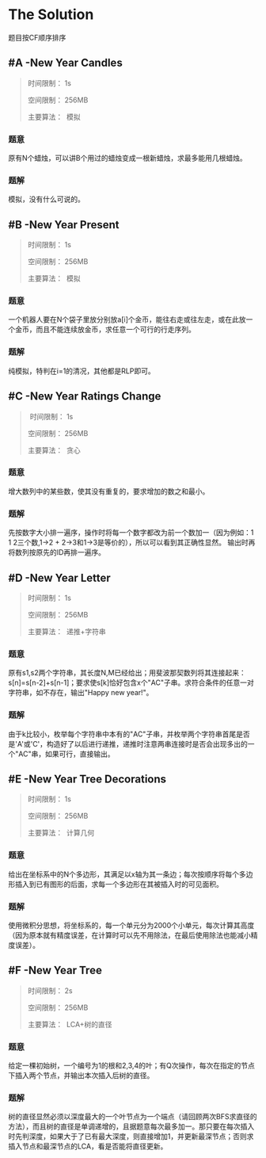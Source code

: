 # The Solution

题目按CF顺序排序


## #A -New Year Candles

> 时间限制：  1s
>
> 空间限制：  256MB
>
> 主要算法：  模拟

### 题意
原有N个蜡烛，可以讲B个用过的蜡烛变成一根新蜡烛，求最多能用几根蜡烛。
### 题解
模拟，没有什么可说的。



## #B -New Year Present

> 时间限制：  1s
>
> 空间限制：  256MB
>
> 主要算法：  模拟

### 题意
一个机器人要在N个袋子里放分别放a[i]个金币，能往右走或往左走，或在此放一个金币，而且不能连续放金币，求任意一个可行的行走序列。
### 题解
纯模拟，特判在i=1的清况，其他都是RLP即可。



## #C -New Year Ratings Change

> 时间限制：  1s
>
> 空间限制：  256MB
>
> 主要算法：  贪心

### 题意
增大数列中的某些数，使其没有重复的，要求增加的数之和最小。
### 题解
先按数字大小排一遍序，操作时将每一个数字都改为前一个数加一（因为例如：1 1 2三个数,1->2 + 2->3和1->3是等价的），所以可以看到其正确性显然。
输出时再将数列按原先的ID再排一遍序。



## #D -New Year Letter

> 时间限制：  1s
>
> 空间限制：  256MB
>
> 主要算法：  递推+字符串

### 题意
原有s1,s2两个字符串，其长度N,M已经给出；用斐波那契数列将其连接起来：s[n]=s[n-2]+s[n-1]；要求使s[k]恰好包含x个"AC"子串。求符合条件的任意一对字符串，如不存在，输出"Happy new year!"。
### 题解
由于k比较小，枚举每个字符串中本有的"AC"子串，并枚举两个字符串首尾是否是'A'或'C'，构造好了以后进行递推，递推时注意两串连接时是否会出现多出的一个"AC"串，如果可行，直接输出。



## #E -New Year Tree Decorations

> 时间限制：  1s
>
> 空间限制：  256MB
>
> 主要算法：  计算几何

### 题意
给出在坐标系中的N个多边形，其满足以x轴为其一条边；每次按顺序将每个多边形插入到已有图形的后面，求每一个多边形在其被插入时的可见面积。
### 题解
使用微积分思想，将坐标系的，每一个单元分为2000个小单元，每次计算其高度（因为原本就有精度误差，在计算时可以先不用除法，在最后使用除法也能减小精度误差）。



## #F -New Year Tree

> 时间限制：  2s
>
> 空间限制：  256MB
>
> 主要算法：  LCA+树的直径

### 题意
给定一棵初始树，一个编号为1的根和2,3,4的叶；有Q次操作，每次在指定的节点下插入两个节点，并输出本次插入后树的直径。
### 题解
树的直径显然必须以深度最大的一个叶节点为一个端点（请回顾两次BFS求直径的方法），而且树的直径是单调递增的，且据题意每次最多加一。那只要在每次插入时先判深度，如果大于了已有最大深度，则直接增加1，并更新最深节点；否则求插入节点和最深节点的LCA，看是否能将直径更新。
